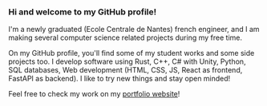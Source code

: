 ### Hi and welcome to my GitHub profile!

I'm a newly graduated (Ecole Centrale de Nantes) french engineer, and I am making several computer science related projects during my free time.

On my GitHub profile, you'll find some of my student works and some side projects too. I develop software using Rust, C++, C# with Unity, Python, SQL databases, Web development (HTML, CSS, JS, React as frontend, FastAPI as backend). I like to try new things and stay open minded!

Feel free to check my work on my [portfolio website](https://antoinerr.github.io/portfolio-website/)!

<!--
**AntoineRR/AntoineRR** is a ✨ _special_ ✨ repository because its `README.md` (this file) appears on your GitHub profile.

Here are some ideas to get you started:

- 🔭 I’m currently working on ...
- 🌱 I’m currently learning ...
- 👯 I’m looking to collaborate on ...
- 🤔 I’m looking for help with ...
- 💬 Ask me about ...
- 📫 How to reach me: ...
- 😄 Pronouns: ...
- ⚡ Fun fact: ...
-->
